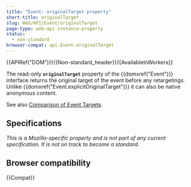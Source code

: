 ```yaml
---
title: "Event: originalTarget property"
short-title: originalTarget
slug: Web/API/Event/originalTarget
page-type: web-api-instance-property
status:
  - non-standard
browser-compat: api.Event.originalTarget
---
```


{{APIRef("DOM")}}{{Non-standard_header}}{{AvailableInWorkers}}

The read-only **`originalTarget`** property of the {{domxref("Event")}} interface returns the original target of the event before any retargetings. Unlike {{domxref("Event.explicitOriginalTarget")}} it can also be native anonymous content.

See also [Comparison of Event Targets](/en-US/docs/Web/API/Event/Comparison_of_Event_Targets).

## Specifications

_This is a Mozilla-specific property and is not part of any current specification. It is not on track to become a standard._

## Browser compatibility

{{Compat}}
